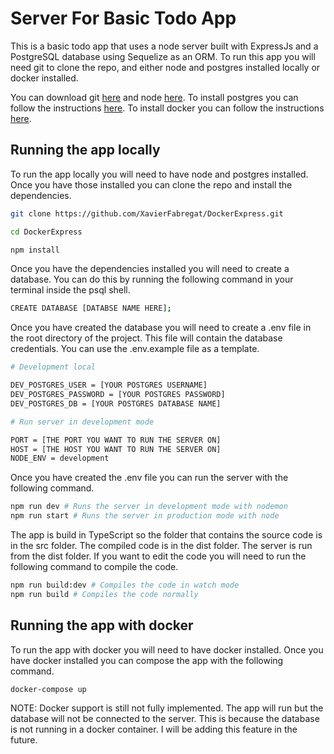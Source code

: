 # Server For Basic Todo App

This is a basic todo app that uses a node server built with ExpressJs and a PostgreSQL database using Sequelize as an ORM. To run this app you will need git to clone the repo, and either node and postgres installed locally or docker installed.

You can download git [here](https://git-scm.com/downloads) and node [here](https://nodejs.org/en/download/). To install postgres you can follow the instructions [here](https://www.postgresql.org/download/). To install docker you can follow the instructions [here](https://docs.docker.com/get-docker/).

## Running the app locally

To run the app locally you will need to have node and postgres installed. Once you have those installed you can clone the repo and install the dependencies.

```bash
git clone https://github.com/XavierFabregat/DockerExpress.git

cd DockerExpress

npm install
```

Once you have the dependencies installed you will need to create a database. You can do this by running the following command in your terminal inside the psql shell.

```bash
CREATE DATABASE [DATABSE NAME HERE];
```

Once you have created the database you will need to create a .env file in the root directory of the project. This file will contain the database credentials. You can use the .env.example file as a template.

```bash
# Development local

DEV_POSTGRES_USER = [YOUR POSTGRES USERNAME]
DEV_POSTGRES_PASSWORD = [YOUR POSTGRES PASSWORD]
DEV_POSTGRES_DB = [YOUR POSTGRES DATABASE NAME]

# Run server in development mode

PORT = [THE PORT YOU WANT TO RUN THE SERVER ON]
HOST = [THE HOST YOU WANT TO RUN THE SERVER ON]
NODE_ENV = development
```

Once you have created the .env file you can run the server with the following command.

```bash
npm run dev # Runs the server in development mode with nodemon
npm run start # Runs the server in production mode with node
```

The app is build in TypeScript so the folder that contains the source code is in the src folder. The compiled code is in the dist folder. The server is run from the dist folder. If you want to edit the code you will need to run the following command to compile the code.

```bash
npm run build:dev # Compiles the code in watch mode
npm run build # Compiles the code normally
```

## Running the app with docker

To run the app with docker you will need to have docker installed. Once you have docker installed you can compose the app with the following command.

```bash
docker-compose up
```

NOTE: Docker support is still not fully implemented. The app will run but the database will not be connected to the server. This is because the database is not running in a docker container. I will be adding this feature in the future.



